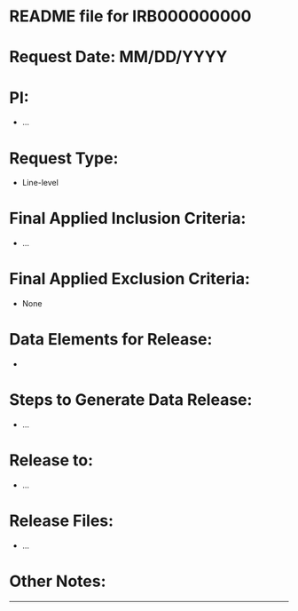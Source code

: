 # README file for IRB000000000

# Request Date: MM/DD/YYYY

# PI: 
 - ...

# Request Type:
 - Line-level

# Final Applied Inclusion Criteria:
 - ...

# Final Applied Exclusion Criteria:
 - None

# Data Elements for Release:
 - 

# Steps to Generate Data Release:
 - ...

# Release to:
 - ...

# Release Files:
 - ...

# Other Notes:

____________________________________________________________
